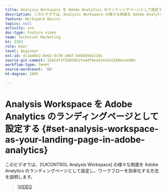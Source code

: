 ```yaml
---
title: Analysis Workspace を Adobe Analytics のランディングページとして設定する
description: このビデオでは、Analysis Workspace の様々な側面を Adobe Analytics のランディングページとして設定し、ワークフローを効率化する方法を説明します。
feature: Workspace Basics
topics: null
activity: use
doc-type: feature video
team: Technical Marketing
kt: 2363
role: User
level: Beginner
exl-id: dc3adde2-be62-4c78-a047-849dd50a118a
source-git-commit: 32424f3f2b05952fe4df9ea91dcbe51684cee905
workflow-type: tm+mt
source-wordcount: '66'
ht-degree: 100%

---
```


# Analysis Workspace を Adobe Analytics のランディングページとして設定する {#set-analysis-workspace-as-your-landing-page-in-adobe-analytics}

このビデオでは、[!UICONTROL Analysis Workspace] の様々な側面を Adobe Analytics のランディングページとして設定し、ワークフローを効率化する方法を説明します。

>[!VIDEO](https://video.tv.adobe.com/v/25459/?quality=12)
